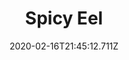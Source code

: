 ---
templateKey: blog-post
title: Spicy Eel
type: cooking
energy: 115
health: 51
description: It's really spicy! Be careful., 
featuredpost: false
date: 2020-02-16T21:45:12.711Z
featuredimage: /img/Spicy_Eel.png
sellPrice: 175
tags:
  - Eel
  - Hot Pepper
  - edible
---